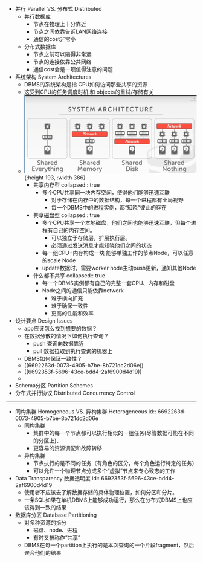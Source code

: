 - 并行 Parallel VS. 分布式 Distributed
	- 并行数据库
		- 节点在物理上十分靠近
		- 节点之间依靠告诉LAN网络连接
		- 通信的cost非常小
	- 分布式数据库
		- 节点之前可以隔得非常远
		- 节点的连接依靠公共网络
		- 通信cost会是一项值得注意的问题
- 系统架构 System Architectures
	- DBMS的系统架构是指 CPU如何访问那些共享的资源
	- 这受到CPU的任务调度时机 和 objects的重试/存储有关
	- ![image.png](../assets/image_1720854841008_0.png){:height 193, :width 386}
		- 共享内存型
		  collapsed:: true
			- 多个CPU共享同一块内存空间，使得他们能够迅速互联
				- 对于存储在内存中的数据结构，每一个进程都有全局视野
				- 每一个DBMS中的进程实例，都“知晓”彼此的存在
		- 共享磁盘型
		  collapsed:: true
			- 多个CPU共享一个本地磁盘，他们之间也能够迅速互联，但每个进程有自己的内存空间。
				- 可以独立于存储层，扩展执行层。
				- 必须通过发送消息才能知晓他们之间的状态
			- 每一组CPU+内存构成一块 能够单独工作的节点Node，可以任意的scale Node
			- update数据时，需要worker node主动push更新，通知其他Node
		- 什么都不共享
		  collapsed:: true
			- 每一个DBMS实例都有自己的完整一套CPU、内存和磁盘
			- Node之间的通信只能依靠network
				- 难于横向扩充
				- 难于确保一致性
				- 更高的性能和效率
- 设计要点 Design Issues
	- app应该怎么找到想要的数据？
	- 在数据分散的情况下如何执行查询？
		- push 查询向数据靠近
		- pull 数据拉取到执行查询的机器上
	- DBMS如何保证一致性？
	- ((6692263d-0073-4905-b7be-8b721dc2d06e))
	- ((6692353f-5696-43ce-bdd4-2af6900d4d19))
	-
- Schema分区 Partition Schemes
- 分布式并行协议 Distributed Concurrency Control
- ---
- 同构集群 Homogeneous VS. 异构集群 Heterogeneous
  id:: 6692263d-0073-4905-b7be-8b721dc2d06e
	- 同构集群
		- 集群中的每一个节点都可以执行相似的一组任务(尽管数据可能在不同的分区上)、
		- 更容易的资源调配和故障转移
	- 异构集群
		- 节点执行的是不同的任务（有角色的区分，每个角色运行特定的任务）
		- 可以允许一个物理节点分成多个“虚拟”节点来专心致志的工作
- Data Transparency 数据透明度
  id:: 6692353f-5696-43ce-bdd4-2af6900d4d19
	- 使用者不应该去了解数据存储的具体物理位置，如何分区和分片。
	- 一条SQL如果在单机DBMS上能够成功运行，那么在分布式DBMS上也应该得到一致的结果
- 数据库分区 Database Partitioning
	- 对多种资源的拆分
		- 磁盘、node、进程
		- 有时又被称作“共享”
	- DBMS在每一个partition上执行的是本次查询的一个片段fragment，然后聚合他们的结果